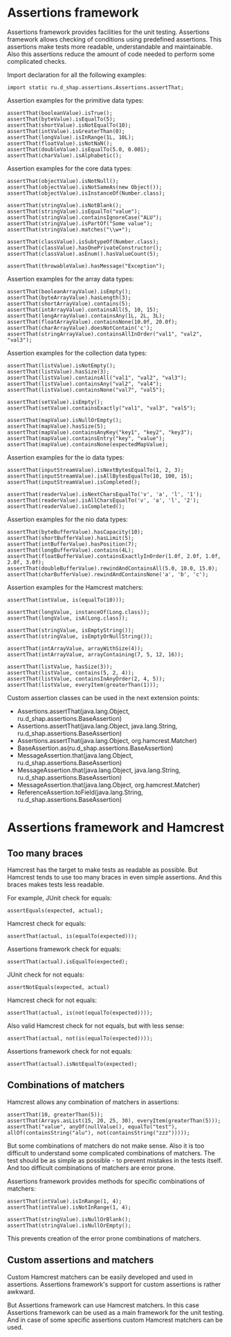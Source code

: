 Assertions framework
====================
Assertions framework provides facilities for the unit testing.
Assertions framework allows checking of conditions using predefined assertions.
This assertions make tests more readable, understandable and maintainable.
Also this assertions reduce the amount of code needed to perform some complicated checks.

Import declaration for all the following examples:
```
import static ru.d_shap.assertions.Assertions.assertThat;
```

Assertion examples for the primitive data types:
```
assertThat(booleanValue).isTrue();
assertThat(byteValue).isEqualTo(5);
assertThat(shortValue).isNotEqualTo(10);
assertThat(intValue).isGreaterThan(0);
assertThat(longValue).isInRange(1L, 10L);
assertThat(floatValue).isNotNaN();
assertThat(doubleValue).isEqualTo(5.0, 0.001);
assertThat(charValue).isAlphabetic();
```

Assertion examples for the core data types:
```
assertThat(objectValue).isNotNull();
assertThat(objectValue).isNotSameAs(new Object());
assertThat(objectValue).isInstanceOf(Number.class);

assertThat(stringValue).isNotBlank();
assertThat(stringValue).isEqualTo("value");
assertThat(stringValue).containsIgnoreCase("ALU");
assertThat(stringValue).isPartOf("Some value");
assertThat(stringValue).matches("\\w+");

assertThat(classValue).isSubtypeOf(Number.class);
assertThat(classValue).hasOnePrivateConstructor();
assertThat(classValue).asEnum().hasValueCount(5);

assertThat(throwableValue).hasMessage("Exception");
```

Assertion examples for the array data types:
```
assertThat(booleanArrayValue).isEmpty();
assertThat(byteArrayValue).hasLength(3);
assertThat(shortArrayValue).contains(5);
assertThat(intArrayValue).containsAll(5, 10, 15);
assertThat(longArrayValue).containsAny(1L, 2L, 3L);
assertThat(floatArrayValue).containsNone(10.0f, 20.0f);
assertThat(charArrayValue).doesNotContain('c');
assertThat(stringArrayValue).containsAllInOrder("val1", "val2", "val3");
```

Assertion examples for the collection data types:
```
assertThat(listValue).isNotEmpty();
assertThat(listValue).hasSize(3);
assertThat(listValue).containsAll("val1", "val2", "val3");
assertThat(listValue).containsAny("val2", "val4");
assertThat(listValue).containsNone("val7", "val5");

assertThat(setValue).isEmpty();
assertThat(setValue).containsExactly("val1", "val3", "val5");

assertThat(mapValue).isNullOrEmpty();
assertThat(mapValue).hasSize(5);
assertThat(mapValue).containsAnyKey("key1", "key2", "key3");
assertThat(mapValue).containsEntry("key", "value");
assertThat(mapValue).containsNone(expectedMapValue);
```

Assertion examples for the io data types:
```
assertThat(inputStreamValue).isNextBytesEqualTo(1, 2, 3);
assertThat(inputStreamValue).isAllBytesEqualTo(10, 100, 15);
assertThat(inputStreamValue).isCompleted();

assertThat(readerValue).isNextCharsEqualTo('v', 'a', 'l', '1');
assertThat(readerValue).isAllCharsEqualTo('v', 'a', 'l', '2');
assertThat(readerValue).isCompleted();
```

Assertion examples for the nio data types:
```
assertThat(byteBufferValue).hasCapacity(10);
assertThat(shortBufferValue).hasLimit(5);
assertThat(intBufferValue).hasPosition(7);
assertThat(longBufferValue).contains(4L);
assertThat(floatBufferValue).containsExactlyInOrder(1.0f, 2.0f, 1.0f, 2.0f, 3.0f);
assertThat(doubleBufferValue).rewindAndContainsAll(5.0, 10.0, 15.0);
assertThat(charBufferValue).rewindAndContainsNone('a', 'b', 'c');
```

Assertion examples for the Hamcrest matchers:
```
assertThat(intValue, is(equalTo(10)));

assertThat(longValue, instanceOf(Long.class));
assertThat(longValue, isA(Long.class));

assertThat(stringValue, isEmptyString());
assertThat(stringValue, isEmptyOrNullString());

assertThat(intArrayValue, arrayWithSize(4));
assertThat(intArrayValue, arrayContaining(7, 5, 12, 16));

assertThat(listValue, hasSize(3));
assertThat(listValue, contains(5, 2, 4));
assertThat(listValue, containsInAnyOrder(2, 4, 5));
assertThat(listValue, everyItem(greaterThan(1)));
```

Custom assertion classes can be used in the next extension points:
* Assertions.assertThat(java.lang.Object, ru.d_shap.assertions.BaseAssertion)
* Assertions.assertThat(java.lang.Object, java.lang.String, ru.d_shap.assertions.BaseAssertion)
* Assertions.assertThat(java.lang.Object, org.hamcrest.Matcher)
* BaseAssertion.as(ru.d_shap.assertions.BaseAssertion)
* MessageAssertion.that(java.lang.Object, ru.d_shap.assertions.BaseAssertion)
* MessageAssertion.that(java.lang.Object, java.lang.String, ru.d_shap.assertions.BaseAssertion)
* MessageAssertion.that(java.lang.Object, org.hamcrest.Matcher)
* ReferenceAssertion.toField(java.lang.String, ru.d_shap.assertions.BaseAssertion)

Assertions framework and Hamcrest
=================================
Too many braces
---------------
Hamcrest has the target to make tests as readable as possible.
But Hamcrest tends to use too many braces in even simple assertions.
And this braces makes tests less readable.

For example, JUnit check for equals:
```
assertEquals(expected, actual);
``` 
Hamcrest check for equals:
```
assertThat(actual, is(equalTo(expected)));
```
Assertions framework check for equals:
```
assertThat(actual).isEqualTo(expected);
```

JUnit check for not equals:
```
assertNotEquals(expected, actual)
```
Hamcrest check for not equals:
```
assertThat(actual, is(not(equalTo(expected))));
```
Also valid Hamcrest check for not equals, but with less sense:
```
assertThat(actual, not(is(equalTo(expected))));
```
Assertions framework check for not equals:
```
assertThat(actual).isNotEqualTo(expected);
```

Combinations of matchers
------------------------
Hamcrest allows any combination of matchers in assertions:
```
assertThat(10, greaterThan(5));
assertThat(Arrays.asList(15, 20, 25, 30), everyItem(greaterThan(5)));
assertThat("value", anyOf(nullValue(), equalTo("test"), allOf(containsString("alu"), not(containsString("zzz")))));
```
But some combinations of matchers do not make sense.
Also it is too difficult to understand some complicated combinations of matchers.
The test should be as simple as possible - to prevent mistakes in the tests itself.
And too difficult combinations of matchers are error prone.

Assertions framework provides methods for specific combinations of matchers:
```
assertThat(intValue).isInRange(1, 4);
assertThat(intValue).isNotInRange(1, 4);

assertThat(stringValue).isNullOrBlank();
assertThat(stringValue).isNullOrEmpty();
```
This prevents creation of the error prone combinations of matchers.

Custom assertions and matchers
---------------
Custom Hamcrest matchers can be easily developed and used in assertions.
Assertions framework's support for custom assertions is rather awkward.

But Assertions framework can use Hamcrest matchers.
In this case Assertions framework can be used as a main framework for the unit testing.
And in case of some specific assertions custom Hamcrest matchers can be used.
